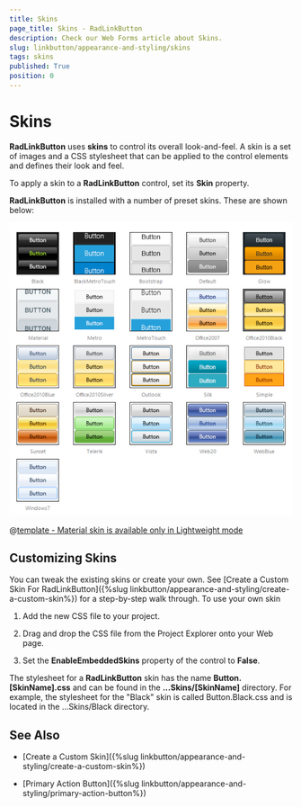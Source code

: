 ```yaml
---
title: Skins
page_title: Skins - RadLinkButton
description: Check our Web Forms article about Skins.
slug: linkbutton/appearance-and-styling/skins
tags: skins
published: True
position: 0
---
```


# Skins

**RadLinkButton** uses **skins** to control its overall look-and-feel. A skin is a set of images and a CSS stylesheet that can be applied to the control elements and defines their look and feel.

To apply a skin to a **RadLinkButton** control, set its **Skin** property.

**RadLinkButton** is installed with a number of preset skins. These are shown below:

![RadLinkButton-skins](images/button-skins.png) 


 @[template - Material skin is available only in Lightweight mode](/_templates/common/skins-notes.md#material-only-in-lightweight) 



## Customizing Skins

You can tweak the existing skins or create your own. See [Create a Custom Skin For RadLinkButton]({%slug linkbutton/appearance-and-styling/create-a-custom-skin%}) for a step-by-step walk through. To use your own skin

1. Add the new CSS file to your project.

1. Drag and drop the CSS file from the Project Explorer onto your Web page.

1. Set the **EnableEmbeddedSkins** property of the control to **False**.

The stylesheet for a **RadLinkButton** skin has the name **Button.[SkinName].css** and can be found in the **...Skins/[SkinName]** directory. For example, the stylesheet for the "Black" skin is called Button.Black.css and is located in the ...Skins/Black directory.

## See Also

 * [Create a Custom Skin]({%slug linkbutton/appearance-and-styling/create-a-custom-skin%})

 * [Primary Action Button]({%slug linkbutton/appearance-and-styling/primary-action-button%})
